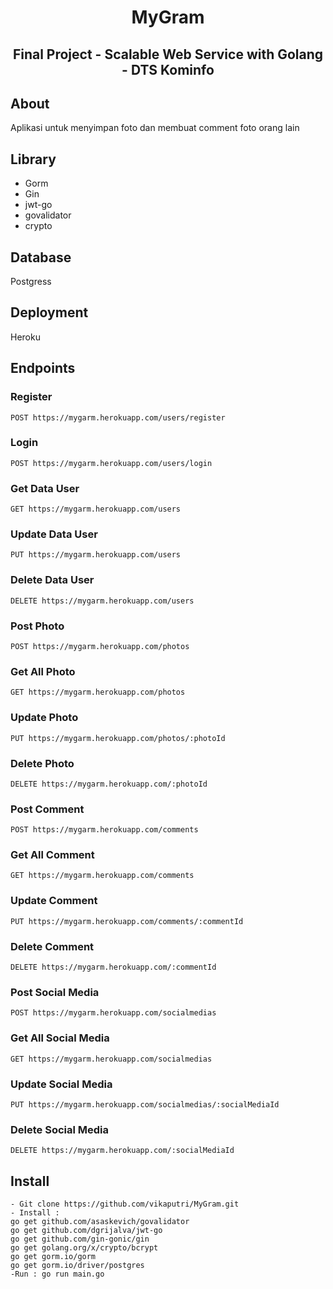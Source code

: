 <h1 align="center"> MyGram</h1>
<h2 align="center"> Final Project - Scalable Web Service with Golang - DTS Kominfo </h2>

## About
Aplikasi untuk menyimpan foto dan membuat comment foto orang lain

## Library
- Gorm
- Gin
- jwt-go
- govalidator
- crypto

## Database
Postgress

## Deployment
Heroku

## Endpoints
### Register
```
POST https://mygarm.herokuapp.com/users/register
```
### Login
```
POST https://mygarm.herokuapp.com/users/login  
```
### Get Data User
```
GET https://mygarm.herokuapp.com/users
```
### Update Data User
```
PUT https://mygarm.herokuapp.com/users
```
### Delete Data User
```
DELETE https://mygarm.herokuapp.com/users
```

### Post Photo
```
POST https://mygarm.herokuapp.com/photos
```
### Get All Photo
```
GET https://mygarm.herokuapp.com/photos
```
### Update Photo
```
PUT https://mygarm.herokuapp.com/photos/:photoId
```
### Delete Photo
```
DELETE https://mygarm.herokuapp.com/:photoId
```

### Post Comment
```
POST https://mygarm.herokuapp.com/comments
```
### Get All Comment
```
GET https://mygarm.herokuapp.com/comments
```
### Update Comment
```
PUT https://mygarm.herokuapp.com/comments/:commentId
```
### Delete Comment
```
DELETE https://mygarm.herokuapp.com/:commentId

```
### Post Social Media
```
POST https://mygarm.herokuapp.com/socialmedias
```
### Get All Social Media
```
GET https://mygarm.herokuapp.com/socialmedias
```
### Update Social Media
```
PUT https://mygarm.herokuapp.com/socialmedias/:socialMediaId
```
### Delete Social Media
```
DELETE https://mygarm.herokuapp.com/:socialMediaId
```
## Install
```
- Git clone https://github.com/vikaputri/MyGram.git 
- Install :
go get github.com/asaskevich/govalidator
go get github.com/dgrijalva/jwt-go
go get github.com/gin-gonic/gin
go get golang.org/x/crypto/bcrypt
go get gorm.io/gorm  
go get gorm.io/driver/postgres
-Run : go run main.go

```
